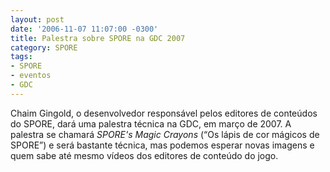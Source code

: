 ```yaml
---
layout: post
date: '2006-11-07 11:07:00 -0300'
title: Palestra sobre SPORE na GDC 2007
category: SPORE
tags:
- SPORE
- eventos
- GDC
---
```

Chaim Gingold, o desenvolvedor responsável pelos editores de conteúdos do SPORE, dará uma palestra técnica na GDC, em março de 2007. A palestra se chamará _SPORE's Magic Crayons_ (“Os lápis de cor mágicos de SPORE”) e será bastante técnica, mas podemos esperar novas imagens e quem sabe até mesmo vídeos dos editores de conteúdo do jogo.